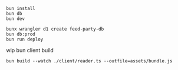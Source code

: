 ```
bun install
bun db
bun dev
```

```
bunx wrangler d1 create feed-party-db
bun db:prod
bun run deploy
```


wip bun client build

```
bun build --watch ./client/reader.ts --outfile=assets/bundle.js
```